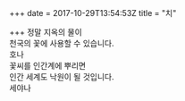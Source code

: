 +++
date = 2017-10-29T13:54:53Z
title = "치"

+++ 
정말 지옥의 물이   
천국의 꽃에 사용할 수 있습니다.   
호나   
꽃씨를 인간계에 뿌리면   
인간 세계도 낙원이 될 것입니다.   
세야나